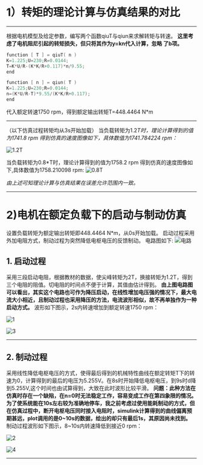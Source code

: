 ﻿# 1）转矩的理论计算与仿真结果的对比

------


根据电机模型及给定参数，编写两个函数qiuT与qiun来求解转矩与转速。
**这里考虑了电机阻尼引起的转矩损失，但只将其作为y=kn代入计算，忽略
了b项。**

```c
function [ T ] = qiuT( n )
K=1.225;U=230;R=0.0144;
T=K*U/R-(K*K/R+0.117)*n/9.55;
end
```
```c
function [ n ] = qiun( T )
K=1.225;U=230;R=0.0144;
n=(K*U/R-T)*9.55/(K*K/R+0.117);
end
```

代入额定转速1750 rpm，得到额定输出转矩T=448.4464 N*m

------
（以下仿真过程转矩均从3s开始加载）
当负载转矩为1.2*T时，理论计算得到的值为1741.8  rpm
得到仿真的速度图像如下，具体数值为1741.784224 rpm：*

![1.2T](https://github.com/HUSTIChiaHu/photo/blob/master/1.2T.png)

当负载转矩为0.8*T时，理论计算得到的值为1758.2 rpm
得到仿真的速度图像如下,具体数值为1758.210098 rpm:
![0.8T](https://github.com/HUSTIChiaHu/photo/blob/master/0.8T.png)

*由上述可知理论计算与仿真结果在误差允许范围内一致。*

---

# 2)电机在额定负载下的启动与制动仿真

设置负载转矩为额定输出转矩即448.4464 N*m，从0s开始加载。
启动过程采用外加电阻方式，制动过程为突然降低电枢电压的反馈制动。
电路图如下:
![电路](https://github.com/HUSTIChiaHu/photo/blob/master/电路.png)

## 1. 启动过程

采用三段启动电阻，根据教材的数据，使尖峰转矩为2T，换接转矩为1.2T，得到三个电阻的阻值。切电阻的时间点不便于计算，其值由估计得到。
**由上图电路图可以看出，其实这个电路也可作为降压启动，在线性增加电压强的情况下，最大电流大小相近，且制动过程也采用降压的方法，电流波形相似，故不再单独作为一种启动方式。**
波形如下图示，2s内转速增加到额定转速1750 rpm：

![1](https://github.com/HUSTIChiaHu/photo/blob/master/1.jpg)

![3](https://github.com/HUSTIChiaHu/photo/blob/master/3.jpg)



------

## 2. 制动过程

采用线性降低电枢电压的方式，使得最后得到的机械特性曲线在额定转矩T下的转速为0，计算得到的最后的电压为5.255V。在8s时开始降低电枢电压，到9s时d降到5.255V,这个时间也由试算得到，大致在此时波形比较平滑。
**问题：此种方法在仿真时存在一个缺陷，在n=0时无法稳定工作，容易变成工作在第四象限的情况。
为了使系统能在10s左右较为准确地停车，我之前考虑过使用能耗制动的方式，但在仿真过程中，断开电枢电压同时接入电阻时，simulink计算得到的曲线偏离预期甚远，plot调用的是0~10s的数据，绘出的却只有最后1s，其原因尚未找到。**
制动过程波形如下图示，8~10s内转速降低到接近0 rpm：

![2](https://github.com/HUSTIChiaHu/photo/blob/master/2.jpg)

![4](https://github.com/HUSTIChiaHu/photo/blob/master/4.jpg)

------










